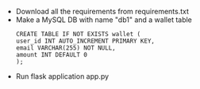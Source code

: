- Download all the requirements from requirements.txt
- Make a MySQL DB with name "db1" and a wallet table
	```
	CREATE TABLE IF NOT EXISTS wallet (
	user_id INT AUTO_INCREMENT PRIMARY KEY,
	email VARCHAR(255) NOT NULL,
	amount INT DEFAULT 0
	);
	```
- Run flask application app.py
